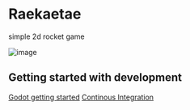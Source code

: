 # Raekaetae

simple 2d rocket game

![image](https://github.com/paul-asvb/raekaetae/blob/master/assets/Screenshot%20from%202020-10-08%2008-18-10.png?raw=true)

## Getting started with development

[Godot getting started](https://docs.godotengine.org/en/stable/getting_started/step_by_step/index.html)
[Continous Integration](https://github.com/paul-asvb/raekaetae/blob/master/docs/ci.md)